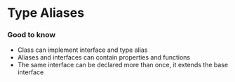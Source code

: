 # Type Aliases

### Good to know

* Class can implement interface and type alias
* Aliases and interfaces can contain properties and functions
* The same interface can be declared more than once, it extends the base interface
